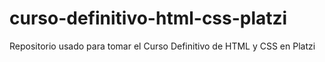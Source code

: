 # curso-definitivo-html-css-platzi
Repositorio usado para tomar el Curso Definitivo de HTML y CSS en Platzi
